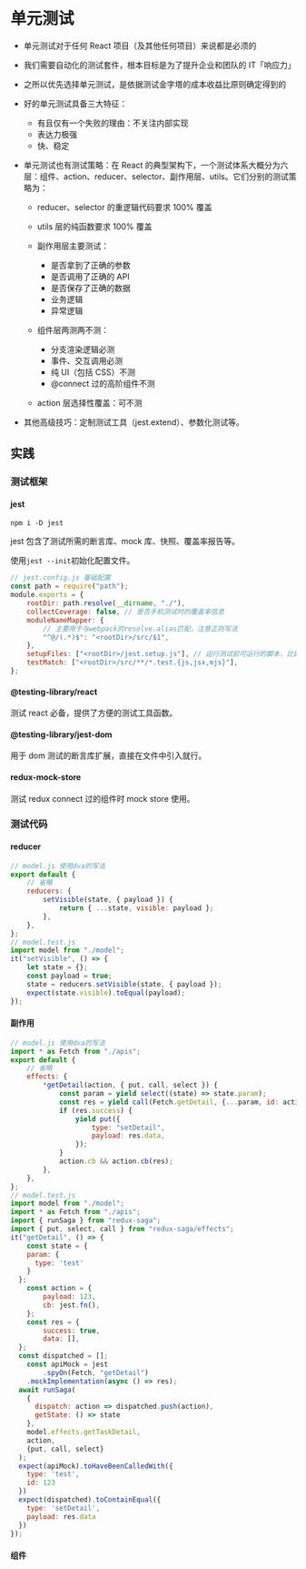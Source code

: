 # 单元测试

- 单元测试对于任何 React 项目（及其他任何项目）来说都是必须的
- 我们需要自动化的测试套件，根本目标是为了提升企业和团队的 IT「响应力」
- 之所以优先选择单元测试，是依据测试金字塔的成本收益比原则确定得到的
- 好的单元测试具备三大特征：

  - 有且仅有一个失败的理由：不关注内部实现
  - 表达力极强
  - 快、稳定

- 单元测试也有测试策略：在 React 的典型架构下，一个测试体系大概分为六层：组件、action、reducer、selector、副作用层、utils。它们分别的测试策略为：

  - reducer、selector 的重逻辑代码要求 100% 覆盖
  - utils 层的纯函数要求 100% 覆盖
  - 副作用层主要测试：

    - 是否拿到了正确的参数
    - 是否调用了正确的 API
    - 是否保存了正确的数据
    - 业务逻辑
    - 异常逻辑

  - 组件层两测两不测：

    - 分支渲染逻辑必测
    - 事件、交互调用必测
    - 纯 UI（包括 CSS）不测
    - @connect 过的高阶组件不测

  - action 层选择性覆盖：可不测

- 其他高级技巧：定制测试工具（jest.extend）、参数化测试等。

## 实践

### 测试框架

#### jest

```
npm i -D jest
```

jest 包含了测试所需的断言库、mock 库、快照、覆盖率报告等。

使用`jest --init`初始化配置文件。

```js
// jest.config.js 基础配置
const path = require("path");
module.exports = {
	rootDir: path.resolve(__dirname, "./"),
	collectCoverage: false, // 是否手机测试时的覆盖率信息
	moduleNameMapper: {
		// 主要用于与webpack的resolve.alias匹配，注意正则写法
		"^@/(.*)$": "<rootDir>/src/$1",
	},
	setupFiles: ["<rootDir>/jest.setup.js"], // 运行测试前可运行的脚本，比如注册enzyme的兼容
	testMatch: ["<rootDir>/src/**/*.test.{js,jsx,mjs}"],
};
```

#### @testing-library/react

测试 react 必备，提供了方便的测试工具函数。

#### @testing-library/jest-dom

用于 dom 测试的断言库扩展，直接在文件中引入就行。

#### redux-mock-store

测试 redux connect 过的组件时 mock store 使用。

### 测试代码

#### reducer

```js
// model.js 使用dva的写法
export default {
	// 省略
	reducers: {
		setVisible(state, { payload }) {
			return { ...state, visible: payload };
		},
	},
};
// model.test.js
import model from "./model";
it("setVisible", () => {
	let state = {};
	const payload = true;
	state = reducers.setVisible(state, { payload });
	expect(state.visible).toEqual(payload);
});
```

#### 副作用

```js
// model.js 使用dva的写法
import * as Fetch from "./apis";
export default {
	// 省略
	effects: {
		*getDetail(action, { put, call, select }) {
			const param = yield select((state) => state.param);
			const res = yield call(Fetch.getDetail, {...param, id: action.payload});
			if (res.success) {
				yield put({
					type: "setDetail",
					payload: res.data,
				});
			}
			action.cb && action.cb(res);
		},
	},
};
// model.test.js
import model from "./model";
import * as Fetch from "./apis";
import { runSaga } from "redux-saga";
import { put, select, call } from "redux-saga/effects";
it("getDetail", () => {
	const state = {
    param: {
      type: 'test'
    }
  };
	const action = {
		payload: 123,
		cb: jest.fn(),
	};
	const res = {
		success: true,
		data: [],
  };
  const dispatched = [];
	const apiMock = jest
		.spyOn(Fetch, "getDetail")
    .mockImplementation(async () => res);
  await runSaga(
    {
      dispatch: action => dispatched.push(action),
      getState: () => state
    },
    model.effects.getTaskDetail,
    action,
    {put, call, select}
  );
  expect(apiMock).toHaveBeenCalledWith({
    type: 'test',
    id: 123
  })
  expect(dispatched).toContainEqual({
    type: 'setDetail',
    payload: res.data
  })
});
```
#### 组件
